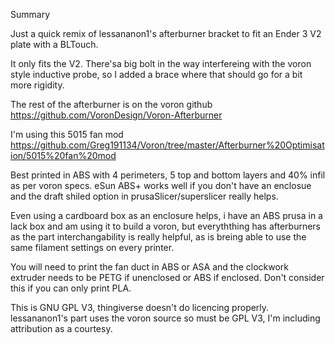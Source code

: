 Summary

Just a quick remix of lessananon1's afterburner bracket to fit an Ender 3 V2 plate with a BLTouch.

It only fits the V2. There'sa big bolt in the way interfereing with the voron style inductive probe, so I added a brace where that should go for a bit more rigidity.

The rest of the afterburner is on the voron github https://github.com/VoronDesign/Voron-Afterburner

I'm using this 5015 fan mod https://github.com/Greg191134/Voron/tree/master/Afterburner%20Optimisation/5015%20fan%20mod

Best printed in ABS with 4 perimeters, 5 top and bottom layers and 40% infil as per voron specs. eSun ABS+ works well if you don't have an enclosue and the draft shiled option in prusaSlicer/superslicer really helps.

Even using a cardboard box as an enclosure helps, i have an ABS prusa in a lack box and am using it to build a voron, but everyththing has afterburners as the part interchangability is really helpful, as is breing able to use the same filament settings on every printer.

You will need to print the fan duct in ABS or ASA and the clockwork extruder needs to be PETG if unenclosed or ABS if enclosed. Don't consider this if you can only print PLA.

This is GNU GPL V3, thingiverse doesn't do licencing properly. lessananon1's part uses the voron source so must be GPL V3, I'm including attribution as a courtesy.
